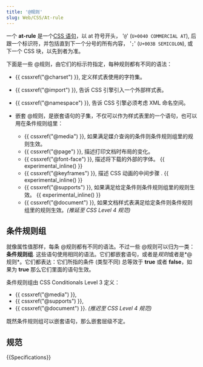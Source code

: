 ```yaml
---
title: '@规则'
slug: Web/CSS/At-rule
---
```


一个 **at-rule** 是一个[CSS 语句](/zh-CN/CSS/Syntax#CSS_statements)，以 at 符号开头， '`@`' (`U+0040 COMMERCIAL AT`), 后跟一个标识符，并包括直到下一个分号的所有内容， '`;`' (`U+003B SEMICOLON`), 或下一个 CSS 块，以先到者为准。

下面是一些 @规则，由它们的标示符指定，每种规则都有不同的语法：

- {{ cssxref("@charset") }}, 定义样式表使用的字符集。
- {{ cssxref("@import") }}, 告诉 CSS 引擎引入一个外部样式表。
- {{ cssxref("@namespace") }}, 告诉 CSS 引擎必须考虑 XML 命名空间。
- 嵌套 @规则，是嵌套语句的子集，不仅可以作为样式表里的一个语句，也可以用在条件规则组里：

  - {{ cssxref("@media") }}, 如果满足媒介查询的条件则条件规则组里的规则生效。
  - {{ cssxref("@page") }}, 描述打印文档时布局的变化。
  - {{ cssxref("@font-face") }}, 描述将下载的外部的字体。 {{ experimental_inline() }}
  - {{ cssxref("@keyframes") }}, 描述 CSS 动画的中间步骤 . {{ experimental_inline() }}
  - {{ cssxref("@supports") }}, 如果满足给定条件则条件规则组里的规则生效。 {{ experimental_inline() }}
  - {{ cssxref("@document") }}, 如果文档样式表满足给定条件则条件规则组里的规则生效。_(推延至 CSS Level 4 规范)_

## 条件规则组

就像属性值那样，每条 @规则都有不同的语法。不过一些 @规则可以归为一类： **条件规则组**. 这些语句使用相同的语法。它们都嵌套语句，或者是*规则*或者是*@规则*。它们都表达：它们所指的条件 (类型不同) 总等效于 **true** 或者 **false**，如果为 **true** 那么它们里面的语句生效。

条件规则组由 CSS Conditionals Level 3 定义：

- {{ cssxref("@media") }},
- {{ cssxref("@supports") }},
- {{ cssxref("@document") }}. _(推迟至 CSS Level 4 规范)_

既然条件规则组可以嵌套语句，那么嵌套层级不定。

## 规范

{{Specifications}}
